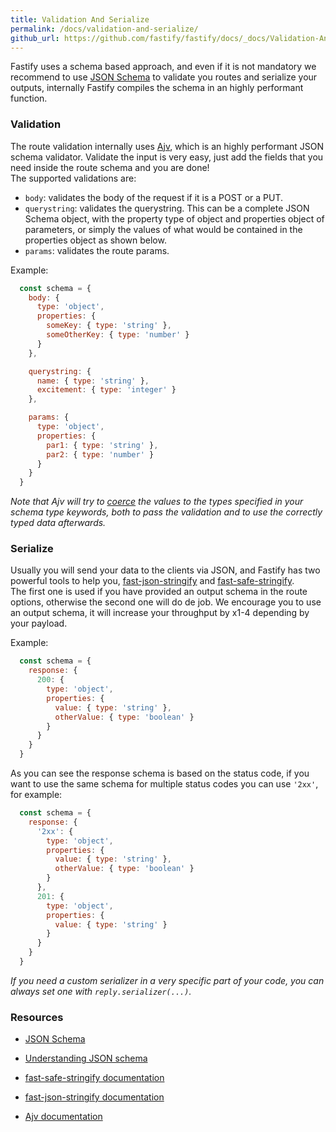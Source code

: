 ```yaml
---
title: Validation And Serialize
permalink: /docs/validation-and-serialize/
github_url: https://github.com/fastify/fastify/docs/_docs/Validation-And-Serialize.md
---
```


Fastify uses a schema based approach, and even if it is not mandatory we recommend to use [JSON Schema](http://json-schema.org/) to validate you routes and serialize your outputs, internally Fastify compiles the schema in an highly performant function.

<a name="validation"></a>
### Validation
The route validation internally uses [Ajv](https://www.npmjs.com/package/ajv), which is an highly performant JSON schema validator.
Validate the input is very easy, just add the fields that you need inside the route schema and you are done!  
The supported validations are:
- `body`: validates the body of the request if it is a POST or a PUT.
- `querystring`: validates the querystring. This can be a complete JSON Schema object, with the property type of object and properties object of parameters, or simply the values of what would be contained in the properties object as shown below.
- `params`: validates the route params.

Example:
```js
  const schema = {
    body: {
      type: 'object',
      properties: {
        someKey: { type: 'string' },
        someOtherKey: { type: 'number' }
      }
    },

    querystring: {
      name: { type: 'string' },
      excitement: { type: 'integer' }
    },

    params: {
      type: 'object',
      properties: {
        par1: { type: 'string' },
        par2: { type: 'number' }
      }
    }
  }
```
*Note that Ajv will try to [coerce](https://github.com/epoberezkin/ajv#coercing-data-types) the values to the types specified in your schema type keywords, both to pass the validation and to use the correctly typed data afterwards.*

<a name="serialize"></a>
### Serialize
Usually you will send your data to the clients via JSON, and Fastify has two powerful tools to help you, [fast-json-stringify](https://www.npmjs.com/package/fast-json-stringify) and [fast-safe-stringify](https://www.npmjs.com/package/fast-safe-stringify).  
The first one is used if you have provided an output schema in the route options, otherwise the second one will do de job. We encourage you to use an output schema, it will increase your throughput by x1-4 depending by your payload.

Example:
```js
  const schema = {
    response: {
      200: {
        type: 'object',
        properties: {
          value: { type: 'string' },
          otherValue: { type: 'boolean' }
        }
      }
    }
  }
```
As you can see the response schema is based on the status code, if you want to use the same schema for multiple status codes you can use `'2xx'`, for example:
```js
  const schema = {
    response: {
      '2xx': {
        type: 'object',
        properties: {
          value: { type: 'string' },
          otherValue: { type: 'boolean' }
        }
      },
      201: {
        type: 'object',
        properties: {
          value: { type: 'string' }
        }
      }
    }
  }
```

*If you need a custom serializer in a very specific part of your code, you can always set one with `reply.serializer(...)`.*

<a name="resources"></a>
### Resources
- [JSON Schema](http://json-schema.org/)
- [Understanding JSON schema](https://spacetelescope.github.io/understanding-json-schema/)


- [fast-safe-stringify documentation](https://github.com/davidmarkclements/fast-safe-stringify/blob/master/readme.md)
- [fast-json-stringify documentation](https://github.com/fastify/fast-json-stringify)
- [Ajv documentation](https://github.com/epoberezkin/ajv/blob/master/README.md)

